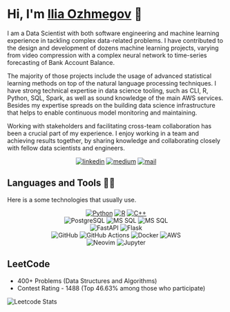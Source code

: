 
# Hi, I'm [Ilia Ozhmegov](https://www.linkedin.com/in/ilia-ozhmegov/) 👋

I am a Data Scientist with both software engineering and machine learning experience in tackling complex data-related problems. I have contributed to the design and development of dozens machine learning projects, varying from video compression with a complex neural network to time-series forecasting of Bank Account Balance. 

The majority of those projects include the usage of advanced statistical learning methods on top of the natural language processing techniques. I have strong technical expertise in data science tooling, such as CLI, R, Python, SQL, Spark, as well as sound knowledge of the main AWS services. Besides my expertise spreads on the building data science infrastructure that helps to enable continuous model monitoring and maintaining.

Working with stakeholders and facilitating cross-team collaboration has been a crucial part of my experience. I enjoy working in a team and achieving results together, by sharing knowledge and collaborating closely with fellow data scientists and engineers.

<p align="center">
  <a href="https://www.linkedin.com/in/ilia-ozhmegov/"><img alt="linkedin" src="https://img.shields.io/badge/-ilia.ozhmegov-000000?style=flat-square&logo=Linkedin&logoColor=white"></a>
  <a href="https://medium.com/@ilia.ozhmegov"><img alt="medium" src="https://img.shields.io/badge/-@ilia.ozhmegov-000000?style=flat-square&labelColor=000000&logo=Medium"></a>
  <a href="mailto:ilia.Ozhmegov@gmail.com"><img alt="mail" src="https://img.shields.io/badge/-ilia.ozhmegov@gmail.com-000000?style=flat-square&logo=Gmail&logoColor=white"></a>
</p>

## Languages and Tools 👨‍💻 
Here is a some technologies that usually use.

<!--- Languages --->
<p align="center">
    <a href="https://github.com/iliaozhmegov?tab=repositories&language=python" target="_blank"><img alt="Python" src="https://img.shields.io/badge/-python-3776AB?style=flat-square&logo=Python&logoColor=white"></a>
    <a href="https://github.com/iliaozhmegov?tab=repositories&language=r" target="_blank"><img alt="R" src="https://img.shields.io/badge/-R-276DC3?style=flat-square&logo=R&logoColor=white"></a>
    <a href="https://github.com/iliaozhmegov?tab=repositories&language=c%2B%2B" target="_blank"><img alt="C++" src="https://img.shields.io/badge/-C%2B%2B-00599C?style=flat-square&logo=C%2B%2B&logoColor=white"></a>
  <br>

  <!--- Data Bases --->

  <img alt="PostgreSQL" src="https://img.shields.io/badge/-PostgreSQL-FF8000?style=flat-square&logo=postgresql&logoColor=white">
  <img alt="MS SQL" src="https://img.shields.io/badge/-MS%20SQL-FF8060?style=flat-square&logo=microsoftsqlserver&logoColor=white">
  <img alt="MS SQL" src="https://img.shields.io/badge/-MongoDB-FF8080?style=flat-square&logo=mongodb&logoColor=white">
  <br>

  <!--- APIs --->

  <img alt="FastAPI" src="https://img.shields.io/badge/-FastAPI-009C59?style=flat-square&logo=fastapi&logoColor=white">
  <img alt="Flask" src="https://img.shields.io/badge/-Flask-009059?style=flat-square&logo=flask&logoColor=white">
  <br>

  <!--- Deployment --->

  <img alt="GitHub" src="https://img.shields.io/badge/-GitHub-8000f0?style=flat-square&logo=github&logoColor=white">
  <img alt="GitHub Actions" src="https://img.shields.io/badge/-GitHub Actions-8000e0?style=flat-square&logo=githubactions&logoColor=white">
  <img alt="Docker" src="https://img.shields.io/badge/-Docker-8000d9?style=flat-square&logo=docker&logoColor=white">
  <img alt="AWS" src="https://img.shields.io/badge/-AWS-8000c9?style=flat-square&logo=amazonaws&logoColor=white">
  <br>

  <!--- Some fav tools --->

  <img alt="Neovim" src="https://img.shields.io/badge/-Neovim-008080?style=flat-square&logo=neovim&logoColor=white">
  <img alt="Jupyter" src="https://img.shields.io/badge/-Jupyter Ascending-008080?style=flat-square&logo=jupyter&logoColor=white">
</p>

## LeetCode

* 400+ Problems (Data Structures and Algorithms)
* Contest Rating - 1488 (Top 46.63% among those who participate)

![Leetcode Stats](https://leetcode.card.workers.dev/iliaozhmegov?theme=dark)



